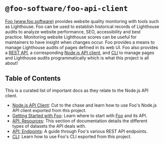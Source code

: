 # `@foo-software/foo-api-client`

[Foo (www.foo.software)](https://www.foo.software) provides website quality monitoring with tools such as Lighthouse. Foo can be used to establish historical records of Lighthouse audits to analyze website performance, SEO, accessibility and best practice. Monitoring website Lighthouse scores can be useful for maintainers to have insight when changes occur. Foo provides a means to manage Lighthouse audits of pages defined in its web UI. Foo also provides a [REST API](https://www.foo.software/docs/api/endpoints), a corresponding [Node.js API client](https://www.foo.software/docs/api-client), and [CLI](https://www.foo.software/docs/api-cli) to manage pages and Lighthouse audits programmatically which is what this project is all about!

## Table of Contents

This is a curated list of important docs as they relate to the Node.js API client.

- [Node.js API Client](https://www.foo.software/docs/api-client): Cut to the chase and learn how to use Foo's Node.js API client exported from this project.
- [Getting Started with Foo](https://www.foo.software/docs): Learn where to start with [Foo](https://www.foo.software) and its API.
- [API: Resources](https://www.foo.software/docs/api/resources): This section of documentation details the different types of datasets the API deals with.
- [API: Endpoints](https://www.foo.software/docs/api/endpoints): A guide through Foo's various REST API endpoints.
- [CLI](https://www.foo.software/docs/api-cli): Learn how to use Foo's CLI exported from this project.
